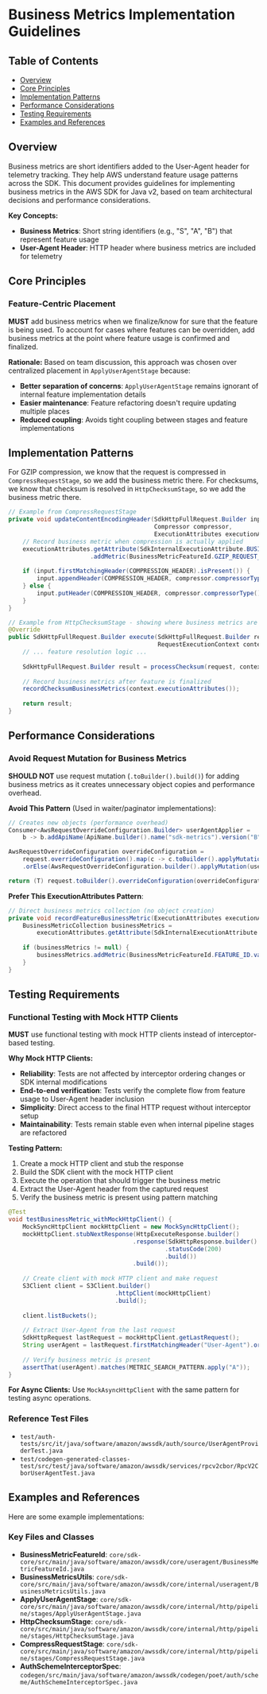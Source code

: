# Business Metrics Implementation Guidelines

## Table of Contents
- [Overview](#overview)
- [Core Principles](#core-principles)
- [Implementation Patterns](#implementation-patterns)
- [Performance Considerations](#performance-considerations)
- [Testing Requirements](#testing-requirements)
- [Examples and References](#examples-and-references)

## Overview

Business metrics are short identifiers added to the User-Agent header for telemetry tracking. They help AWS understand feature usage patterns across the SDK. This document provides guidelines for implementing business metrics in the AWS SDK for Java v2, based on team architectural decisions and performance considerations.

**Key Concepts:**
- **Business Metrics**: Short string identifiers (e.g., "S", "A", "B") that represent feature usage
- **User-Agent Header**: HTTP header where business metrics are included for telemetry

## Core Principles

### Feature-Centric Placement

**MUST** add business metrics when we finalize/know for sure that the feature is being used. To account for cases where features can be overridden, add business metrics at the point where feature usage is confirmed and finalized.

**Rationale:** Based on team discussion, this approach was chosen over centralized placement in `ApplyUserAgentStage` because:
- **Better separation of concerns**: `ApplyUserAgentStage` remains ignorant of internal feature implementation details
- **Easier maintenance**: Feature refactoring doesn't require updating multiple places
- **Reduced coupling**: Avoids tight coupling between stages and feature implementations


## Implementation Patterns

For GZIP compression, we know that the request is compressed in `CompressRequestStage`, so we add the business metric there. For checksums, we know that checksum is resolved in `HttpChecksumStage`, so we add the business metric there.

```java
// Example from CompressRequestStage
private void updateContentEncodingHeader(SdkHttpFullRequest.Builder input,
                                         Compressor compressor,
                                         ExecutionAttributes executionAttributes) {
    // Record business metric when compression is actually applied
    executionAttributes.getAttribute(SdkInternalExecutionAttribute.BUSINESS_METRICS)
                       .addMetric(BusinessMetricFeatureId.GZIP_REQUEST_COMPRESSION.value());
    
    if (input.firstMatchingHeader(COMPRESSION_HEADER).isPresent()) {
        input.appendHeader(COMPRESSION_HEADER, compressor.compressorType());
    } else {
        input.putHeader(COMPRESSION_HEADER, compressor.compressorType());
    }
}

// Example from HttpChecksumStage - showing where business metrics are recorded
@Override
public SdkHttpFullRequest.Builder execute(SdkHttpFullRequest.Builder request, 
                                          RequestExecutionContext context) throws Exception {
    // ... feature resolution logic ...
    
    SdkHttpFullRequest.Builder result = processChecksum(request, context);
    
    // Record business metrics after feature is finalized
    recordChecksumBusinessMetrics(context.executionAttributes());
    
    return result;
}
```

## Performance Considerations

### Avoid Request Mutation for Business Metrics

**SHOULD NOT** use request mutation (`.toBuilder().build()`) for adding business metrics as it creates unnecessary object copies and performance overhead.

**Avoid This Pattern** (Used in waiter/paginator implementations):
```java
// Creates new objects (performance overhead)
Consumer<AwsRequestOverrideConfiguration.Builder> userAgentApplier = 
    b -> b.addApiName(ApiName.builder().name("sdk-metrics").version("B").build());

AwsRequestOverrideConfiguration overrideConfiguration =
    request.overrideConfiguration().map(c -> c.toBuilder().applyMutation(userAgentApplier).build())
    .orElse(AwsRequestOverrideConfiguration.builder().applyMutation(userAgentApplier).build());

return (T) request.toBuilder().overrideConfiguration(overrideConfiguration).build();
```

 **Prefer This ExecutionAttributes Pattern**:
```java
// Direct business metrics collection (no object creation)
private void recordFeatureBusinessMetric(ExecutionAttributes executionAttributes) {
    BusinessMetricCollection businessMetrics = 
        executionAttributes.getAttribute(SdkInternalExecutionAttribute.BUSINESS_METRICS);
    
    if (businessMetrics != null) {
        businessMetrics.addMetric(BusinessMetricFeatureId.FEATURE_ID.value());
    }
}
```

## Testing Requirements

### Functional Testing with Mock HTTP Clients

**MUST** use functional testing with mock HTTP clients instead of interceptor-based testing.

**Why Mock HTTP Clients:**
- **Reliability**: Tests are not affected by interceptor ordering changes or SDK internal modifications
- **End-to-end verification**: Tests verify the complete flow from feature usage to User-Agent header inclusion
- **Simplicity**: Direct access to the final HTTP request without interceptor setup
- **Maintainability**: Tests remain stable even when internal pipeline stages are refactored

**Testing Pattern:**
1. Create a mock HTTP client and stub the response
2. Build the SDK client with the mock HTTP client
3. Execute the operation that should trigger the business metric
4. Extract the User-Agent header from the captured request
5. Verify the business metric is present using pattern matching

```java
@Test
void testBusinessMetric_withMockHttpClient() {
    MockSyncHttpClient mockHttpClient = new MockSyncHttpClient();
    mockHttpClient.stubNextResponse(HttpExecuteResponse.builder()
                                   .response(SdkHttpResponse.builder()
                                            .statusCode(200)
                                            .build())
                                   .build());
    
    // Create client with mock HTTP client and make request
    S3Client client = S3Client.builder()
                              .httpClient(mockHttpClient)
                              .build();
    
    client.listBuckets();
    
    // Extract User-Agent from the last request
    SdkHttpRequest lastRequest = mockHttpClient.getLastRequest();
    String userAgent = lastRequest.firstMatchingHeader("User-Agent").orElse("");
    
    // Verify business metric is present
    assertThat(userAgent).matches(METRIC_SEARCH_PATTERN.apply("A"));
}
```

**For Async Clients:**
Use `MockAsyncHttpClient` with the same pattern for testing async operations.

### Reference Test Files
- `test/auth-tests/src/it/java/software/amazon/awssdk/auth/source/UserAgentProviderTest.java`
- `test/codegen-generated-classes-test/src/test/java/software/amazon/awssdk/services/rpcv2cbor/RpcV2CborUserAgentTest.java`


## Examples and References

Here are some example implementations:

### Key Files and Classes
- **BusinessMetricFeatureId**: `core/sdk-core/src/main/java/software/amazon/awssdk/core/useragent/BusinessMetricFeatureId.java`
- **BusinessMetricsUtils**: `core/sdk-core/src/main/java/software/amazon/awssdk/core/internal/useragent/BusinessMetricsUtils.java`
- **ApplyUserAgentStage**: `core/sdk-core/src/main/java/software/amazon/awssdk/core/internal/http/pipeline/stages/ApplyUserAgentStage.java`
- **HttpChecksumStage**: `core/sdk-core/src/main/java/software/amazon/awssdk/core/internal/http/pipeline/stages/HttpChecksumStage.java`
- **CompressRequestStage**: `core/sdk-core/src/main/java/software/amazon/awssdk/core/internal/http/pipeline/stages/CompressRequestStage.java`
- **AuthSchemeInterceptorSpec**: `codegen/src/main/java/software/amazon/awssdk/codegen/poet/auth/scheme/AuthSchemeInterceptorSpec.java`
